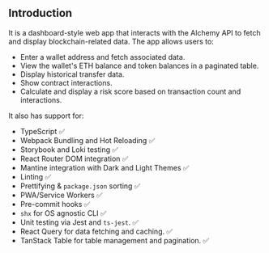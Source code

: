 ## Introduction

It is a dashboard-style web app that interacts with the Alchemy API to fetch and display blockchain-related data. The app allows users to:

- Enter a wallet address and fetch associated data.
- View the wallet's ETH balance and token balances in a paginated table.
- Display historical transfer data.
- Show contract interactions.
- Calculate and display a risk score based on transaction count and interactions.

It also has support for:

- TypeScript ✅
- Webpack Bundling and Hot Reloading ✅
- Storybook and Loki testing ✅
- React Router DOM integration ✅
- Mantine integration with Dark and Light Themes ✅
- Linting ✅
- Prettifying & `package.json` sorting ✅
- PWA/Service Workers ✅
- Pre-commit hooks ✅
- `shx` for OS agnostic CLI ✅
- Unit testing via Jest and `ts-jest`. ✅
- React Query for data fetching and caching. ✅
- TanStack Table for table management and pagination. ✅
